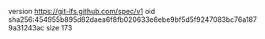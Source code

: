 version https://git-lfs.github.com/spec/v1
oid sha256:454955b895d82daea6f8fb020633e8ebe9bf5d5f9247083bc76a1879a31243ac
size 173
